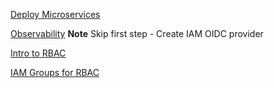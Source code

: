 [Deploy Microservices](https://catalog.us-east-1.prod.workshops.aws/workshops/76a5dd80-3249-4101-8726-9be3eeee09b2/en-US/helm/deploy)

[Observability](https://catalog.us-east-1.prod.workshops.aws/workshops/76a5dd80-3249-4101-8726-9be3eeee09b2/en-US/observability)
**Note** Skip first step - Create IAM OIDC provider


[Intro to RBAC](https://www.eksworkshop.com/beginner/090_rbac/intro/)

[IAM Groups for RBAC](https://www.eksworkshop.com/beginner/091_iam-groups/intro/)

